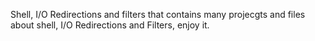 Shell, I/O Redirections and filters that contains many projecgts and files about shell, I/O Redirections and Filters, enjoy it.
